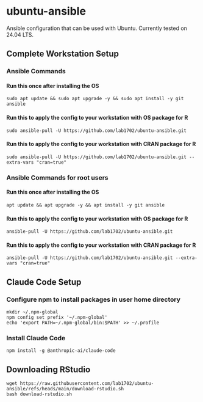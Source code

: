 # ubuntu-ansible

Ansible configuration that can be used with Ubuntu. Currently tested on 24.04 LTS.

## Complete Workstation Setup

### Ansible Commands

#### Run this once after installing the OS

    sudo apt update && sudo apt upgrade -y && sudo apt install -y git ansible

#### Run this to apply the config to your workstation with OS package for R

    sudo ansible-pull -U https://github.com/lab1702/ubuntu-ansible.git

#### Run this to apply the config to your workstation with CRAN package for R

    sudo ansible-pull -U https://github.com/lab1702/ubuntu-ansible.git --extra-vars "cran=true"

### Ansible Commands for root users

#### Run this once after installing the OS

    apt update && apt upgrade -y && apt install -y git ansible

#### Run this to apply the config to your workstation with OS package for R

    ansible-pull -U https://github.com/lab1702/ubuntu-ansible.git

#### Run this to apply the config to your workstation with CRAN package for R

    ansible-pull -U https://github.com/lab1702/ubuntu-ansible.git --extra-vars "cran=true"

## Claude Code Setup

### Configure npm to install packages in user home directory

    mkdir ~/.npm-global
    npm config set prefix '~/.npm-global'
    echo 'export PATH=~/.npm-global/bin:$PATH' >> ~/.profile

### Install Claude Code

    npm install -g @anthropic-ai/claude-code

## Downloading RStudio

    wget https://raw.githubusercontent.com/lab1702/ubuntu-ansible/refs/heads/main/download-rstudio.sh
    bash download-rstudio.sh
